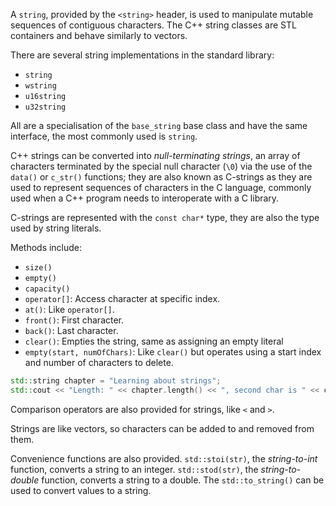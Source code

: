 A `string`, provided by the `<string>` header, is used to manipulate mutable sequences of contiguous characters. The C++ string classes are STL containers and behave similarly to vectors.

There are several string implementations in the standard library:
- `string`
- `wstring`
- `u16string`
- `u32string`

All are a specialisation of the `base_string` base class and have the same interface, the most commonly used is `string`.

C++ strings can be converted into *null-terminating strings*, an array of characters terminated by the special null character (`\0`) via the use of the `data()` or `c_str()` functions; they are also known as C-strings as they are used to represent sequences of characters in the C language, commonly used when a C++ program needs to interoperate with a C library.

C-strings are represented with the `const char*` type, they are also the type used by string literals.

Methods include:
- `size()`
- `empty()`
- `capacity()`
- `operator[]`: Access character at specific index.
- `at()`: Like `operator[]`.
- `front()`: First character.
- `back()`: Last character.
- `clear()`: Empties the string, same as assigning an empty literal
- `empty(start, numOfChars)`: Like `clear()` but operates using a start index and number of characters to delete.

```cpp
std::string chapter = "Learning about strings";
std::cout << "Length: " << chapter.length() << ", second char is " << chapter[1] << std::endl;
```

Comparison operators are also provided for strings, like `<` and `>`.

Strings are like vectors, so characters can be added to and removed from them.

Convenience functions are also provided. `std::stoi(str)`, the *string-to-int* function, converts a string to an integer. `std::stod(str)`, the *string-to-double* function, converts a string to a double. The `std::to_string()` can be used to convert values to a string.